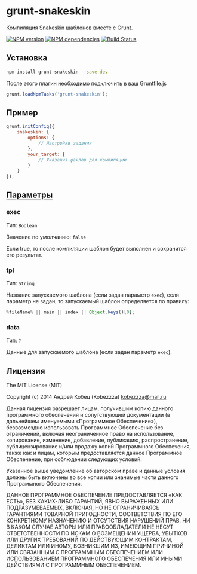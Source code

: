 # grunt-snakeskin

Компиляция [Snakeskin](https://github.com/kobezzza/Snakeskin) шаблонов вместе с Grunt.

[![NPM version](https://badge.fury.io/js/grunt-snakeskin.svg)](http://badge.fury.io/js/grunt-snakeskin)
[![NPM dependencies](https://david-dm.org/kobezzza/grunt-snakeskin.svg)](https://david-dm.org/kobezzza/grunt-snakeskin)
[![Build Status](https://travis-ci.org/kobezzza/grunt-snakeskin.svg?branch=master)](https://travis-ci.org/kobezzza/grunt-snakeskin)

## Установка

```bash
npm install grunt-snakeskin --save-dev
```

После этого плагин необходимо подключить в ваш Gruntfile.js

```js
grunt.loadNpmTasks('grunt-snakeskin');
```

## Пример

```js
grunt.initConfig({
	snakeskin: {
		options: {
			// Настройки задания
		},
		your_target: {
			// Указания файлов для компиляции
		}
	}
});
```

## [Параметры](https://github.com/kobezzza/Snakeskin/wiki/compile#opt_params)

### exec

Тип: `Boolean`

Значение по умолчанию: `false`

Если true, то после компиляции шаблон будет выполнен и сохранится его результат.

### tpl

Тип: `String`

Название запускаемого шаблона (если задан параметр `exec`), если параметр не задан, то запускаемый шаблон
определяется по правилу:

```js
%fileName% || main || index || Object.keys()[0];
```

### data

Тип: `?`

Данные для запускаемого шаблона (если задан параметр `exec`).

## Лицензия

The MIT License (MIT)

Copyright (c) 2014 Андрей Кобец (Kobezzza) <kobezzza@mail.ru>

Данная лицензия разрешает лицам, получившим копию данного программного обеспечения и
сопутствующей документации (в дальнейшем именуемыми «Программное Обеспечение»),
безвозмездно использовать Программное Обеспечение без ограничений, включая неограниченное право на использование,
копирование, изменение, добавление, публикацию, распространение, сублицензирование и/или
продажу копий Программного Обеспечения, также как и лицам, которым предоставляется данное
Программное Обеспечение, при соблюдении следующих условий:

Указанное выше уведомление об авторском праве и данные условия должны быть включены во все копии или
значимые части данного Программного Обеспечения.

ДАННОЕ ПРОГРАММНОЕ ОБЕСПЕЧЕНИЕ ПРЕДОСТАВЛЯЕТСЯ «КАК ЕСТЬ», БЕЗ КАКИХ-ЛИБО ГАРАНТИЙ, ЯВНО ВЫРАЖЕННЫХ ИЛИ ПОДРАЗУМЕВАЕМЫХ,
ВКЛЮЧАЯ, НО НЕ ОГРАНИЧИВАЯСЬ ГАРАНТИЯМИ ТОВАРНОЙ ПРИГОДНОСТИ, СООТВЕТСТВИЯ ПО ЕГО КОНКРЕТНОМУ НАЗНАЧЕНИЮ И
ОТСУТСТВИЯ НАРУШЕНИЙ ПРАВ. НИ В КАКОМ СЛУЧАЕ АВТОРЫ ИЛИ ПРАВООБЛАДАТЕЛИ НЕ НЕСУТ ОТВЕТСТВЕННОСТИ ПО ИСКАМ О
ВОЗМЕЩЕНИИ УЩЕРБА, УБЫТКОВ ИЛИ ДРУГИХ ТРЕБОВАНИЙ ПО ДЕЙСТВУЮЩИМ КОНТРАКТАМ, ДЕЛИКТАМ ИЛИ ИНОМУ, ВОЗНИКШИМ ИЗ,
ИМЕЮЩИМ ПРИЧИНОЙ ИЛИ СВЯЗАННЫМ С ПРОГРАММНЫМ ОБЕСПЕЧЕНИЕМ ИЛИ ИСПОЛЬЗОВАНИЕМ ПРОГРАММНОГО ОБЕСПЕЧЕНИЯ ИЛИ
ИНЫМИ ДЕЙСТВИЯМИ С ПРОГРАММНЫМ ОБЕСПЕЧЕНИЕМ.
